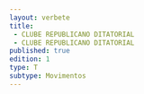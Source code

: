 ```yaml
---
layout: verbete
title:
 - CLUBE REPUBLICANO DITATORIAL
 - CLUBE REPUBLICANO DITATORIAL
published: true
edition: 1  
type: T
subtype: Movimentos
---
```


